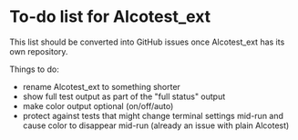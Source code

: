 To-do list for Alcotest_ext
==

This list should be converted into GitHub issues once Alcotest_ext has
its own repository.

Things to do:

* rename Alcotest_ext to something shorter
* show full test output as part of the "full status" output
* make color output optional (on/off/auto)
* protect against tests that might change terminal settings mid-run
  and cause color to disappear mid-run (already an issue with plain Alcotest)
